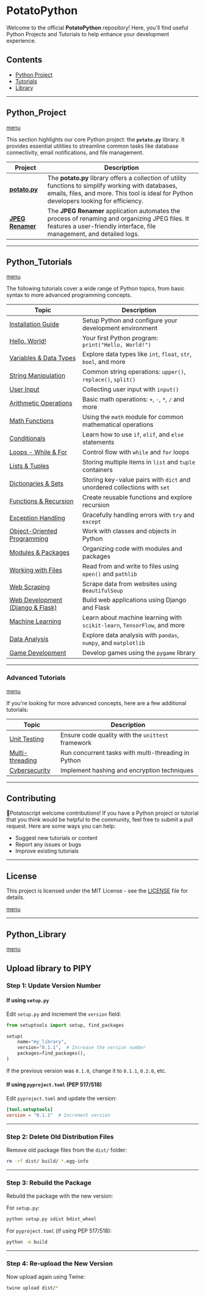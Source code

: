 # PotatoPython 

Welcome to the official **PotatoPython** repository! Here, you'll find useful Python Projects and Tutorials to help enhance your development experience. 

## Contents

- [Python Project](#python_project)
- [Tutorials](#python_tutorials)
- [Library](#python_library)
 
---

## Python_Project
[menu](#potatopython)

This section highlights our core Python project: the **`potato.py`** library. It provides essential utilities to streamline common tasks like database connectivity, email notifications, and file management.

| **Project**                      | **Description**                                                                                                                                                        |
|-----------------------------------|------------------------------------------------------------------------------------------------------------------------------------------------------------------------|
| **[potato.py](https://github.com/potatoscript/potatopy)** | The **potato.py** library offers a collection of utility functions to simplify working with databases, emails, files, and more. This tool is ideal for Python developers looking for efficiency. |
| **[JPEG Renamer](https://github.com/potatoscript/Potatopython-GUI)** | The **JPEG Renamer** application automates the process of renaming and organizing JPEG files. It features a user-friendly interface, file management, and detailed logs. |

---

## Python_Tutorials
[menu](#potatopython)

The following tutorials cover a wide range of Python topics, from basic syntax to more advanced programming concepts.

| Topic | Description |
| --- | --- |
| [Installation Guide](https://github.com/potatoscript/python/wiki/Installation) | Setup Python and configure your development environment |
| [Hello, World!](https://github.com/potatoscript/python/wiki/Hello-World) | Your first Python program: `print("Hello, World!")` |
| [Variables & Data Types](https://github.com/potatoscript/python/wiki/Variables) | Explore data types like `int`, `float`, `str`, `bool`, and more |
| [String Manipulation](https://github.com/potatoscript/python/wiki/String) | Common string operations: `upper()`, `replace()`, `split()` |
| [User Input](https://github.com/potatoscript/python/wiki/User-Input) | Collecting user input with `input()` |
| [Arithmetic Operations](https://github.com/potatoscript/python/wiki/Arithmetic-Operations) | Basic math operations: `+`, `-`, `*`, `/` and more |
| [Math Functions](https://github.com/potatoscript/python/wiki/Math-Functions) | Using the `math` module for common mathematical operations |
| [Conditionals](https://github.com/potatoscript/python/wiki/If-Statement) | Learn how to use `if`, `elif`, and `else` statements |
| [Loops - While & For](https://github.com/potatoscript/python/wiki/While-Loops) | Control flow with `while` and `for` loops |
| [Lists & Tuples](https://github.com/potatoscript/python/wiki/Lists) | Storing multiple items in `list` and `tuple` containers |
| [Dictionaries & Sets](https://github.com/potatoscript/python/wiki/Dictionaries) | Storing key-value pairs with `dict` and unordered collections with `set` |
| [Functions & Recursion](https://github.com/potatoscript/python/wiki/Functions) | Create reusable functions and explore recursion |
| [Exception Handling](https://github.com/potatoscript/python/wiki/Exceptions) | Gracefully handling errors with `try` and `except` |
| [Object-Oriented Programming](https://github.com/potatoscript/python/wiki/Class) | Work with classes and objects in Python |
| [Modules & Packages](https://github.com/potatoscript/python/wiki/Modules) | Organizing code with modules and packages |
| [Working with Files](https://github.com/potatoscript/python/wiki/Files-Directories) | Read from and write to files using `open()` and `pathlib` |
| [Web Scraping](https://github.com/potatoscript/python/wiki/Web-Scraping) | Scrape data from websites using `BeautifulSoup` |
| [Web Development (Django & Flask)](https://github.com/potatoscript/python/wiki/django) | Build web applications using Django and Flask |
| [Machine Learning](https://github.com/potatoscript/python/wiki/Machine-Learning) | Learn about machine learning with `scikit-learn`, `TensorFlow`, and more |
| [Data Analysis](https://github.com/potatoscript/python/wiki/Data-Analysis) | Explore data analysis with `pandas`, `numpy`, and `matplotlib` |
| [Game Development](https://github.com/potatoscript/python/wiki/Game-Development) | Develop games using the `pygame` library |

---

### Advanced Tutorials
[menu](#potatopython)

If you're looking for more advanced concepts, here are a few additional tutorials:

| Topic | Description |
| --- | --- |
| [Unit Testing](https://github.com/potatoscript/python/wiki/Unit-Testing) | Ensure code quality with the `unittest` framework |
| [Multi-threading](https://github.com/potatoscript/python/wiki/Threading) | Run concurrent tasks with multi-threading in Python |
| [Cybersecurity](https://github.com/potatoscript/python/wiki/Cybersecurity) | Implement hashing and encryption techniques |

---

## Contributing

🥔Potatoscript welcome contributions! If you have a Python project or tutorial that you think would be helpful to the community, feel free to submit a pull request. Here are some ways you can help:

- Suggest new tutorials or content
- Report any issues or bugs
- Improve existing tutorials

---

## License

This project is licensed under the MIT License - see the [LICENSE](LICENSE) file for details.

[menu](#potatopython)

---

## Python_Library
[menu](#potatopython)

## Upload library to PIPY

### **Step 1: Update Version Number**
#### **If using `setup.py`**
Edit `setup.py` and increment the `version` field:
```python
from setuptools import setup, find_packages

setup(
    name="my_library",  
    version="0.1.1",  # Increase the version number
    packages=find_packages(),
)
```
If the previous version was `0.1.0`, change it to `0.1.1`, `0.2.0`, etc.

#### **If using `pyproject.toml` (PEP 517/518)**
Edit `pyproject.toml` and update the version:
```toml
[tool.setuptools]
version = "0.1.1"  # Increment version
```

---

### **Step 2: Delete Old Distribution Files**
Remove old package files from the `dist/` folder:
```bash
rm -rf dist/ build/ *.egg-info
```

---

### **Step 3: Rebuild the Package**
Rebuild the package with the new version:

For `setup.py`:
```bash
python setup.py sdist bdist_wheel
```

For `pyproject.toml` (if using PEP 517/518):
```bash
python -m build
```

---

### **Step 4: Re-upload the New Version**
Now upload again using Twine:
```bash
twine upload dist/*
```

